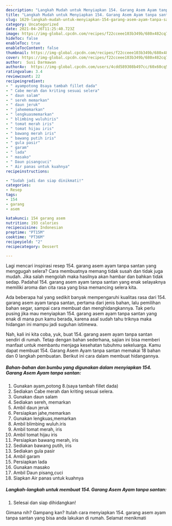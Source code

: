 ```yaml
---
description: "Langkah Mudah untuk Menyiapkan 154. Garang Asem Ayam tanpa santan yang Bisa Manjain Lidah"
title: "Langkah Mudah untuk Menyiapkan 154. Garang Asem Ayam tanpa santan yang Bisa Manjain Lidah"
slug: 1629-langkah-mudah-untuk-menyiapkan-154-garang-asem-ayam-tanpa-santan-yang-bisa-manjain-lidah
category: Uncategorized
date: 2021-04-26T11:25:40.723Z
image: https://img-global.cpcdn.com/recipes/f22cceee103b349b/680x482cq70/154-garang-asem-ayam-tanpa-santan-foto-resep-utama.jpg
hideToc: false
enableToc: true
enableTocContent: false
thumbnail: https://img-global.cpcdn.com/recipes/f22cceee103b349b/680x482cq70/154-garang-asem-ayam-tanpa-santan-foto-resep-utama.jpg
cover: https://img-global.cpcdn.com/recipes/f22cceee103b349b/680x482cq70/154-garang-asem-ayam-tanpa-santan-foto-resep-utama.jpg
author:  Susi Darmawan
authorAv:  https://img-global.cpcdn.com/users/4cdd589308b497cc/60x60cq50/avatar.jpg
ratingvalue: 3.4
reviewcount: 22
recipeingredient:
- " ayampotong 8saya tambah fillet dada"
- " Cabe merah dan kriting sesuai selera"
- " daun salam"
- " sereh memarkan"
- " daun jeruk"
- " jahememarkan"
- " lengkuasmemarkan"
- " blimbing wuluhiris"
- " tomat merah iris"
- " tomat hijau iris"
- " bawang merah iris"
- " bawang putih iris"
- " gula pasir"
- " garam"
- " lada"
- " masako"
- " Daun pisangcuci"
- " Air panas untuk kuahnya"
recipeinstructions:

- "Sudah jadi dan siap dinikmati!"
categories:
- Resep
tags:
- 154
- garang
- asem

katakunci: 154 garang asem 
nutrition: 193 calories
recipecuisine: Indonesian
preptime: "PT15M"
cooktime: "PT36M"
recipeyield: "2"
recipecategory: Dessert

---
```



Lagi mencari inspirasi resep 154. garang asem ayam tanpa santan yang menggugah selera? Cara membuatnya memang tidak susah dan tidak juga mudah. Jika salah mengolah maka hasilnya akan hambar dan bahkan tidak sedap. Padahal 154. garang asem ayam tanpa santan yang enak selayaknya memiliki aroma dan cita rasa yang bisa memancing selera kita.


Ada beberapa hal yang sedikit banyak mempengaruhi kualitas rasa dari 154. garang asem ayam tanpa santan, pertama dari jenis bahan, lalu pemilihan bahan segar, sampai cara membuat dan menghidangkannya. Tak perlu pusing jika mau menyiapkan 154. garang asem ayam tanpa santan yang enak di mana pun kamu berada, karena asal sudah tahu triknya maka hidangan ini mampu jadi suguhan istimewa.




Nah, kali ini kita coba, yuk, buat 154. garang asem ayam tanpa santan sendiri di rumah. Tetap dengan bahan sederhana, sajian ini bisa memberi manfaat untuk membantu menjaga kesehatan tubuhmu sekeluarga. Kamu dapat membuat 154. Garang Asem Ayam tanpa santan memakai 18 bahan dan 0 langkah pembuatan. Berikut ini cara dalam membuat hidangannya.

<!--inarticleads1-->

##### Bahan-bahan dan bumbu yang digunakan dalam menyiapkan 154. Garang Asem Ayam tanpa santan:

1. Gunakan  ayam,potong 8.(saya tambah fillet dada)
1. Sediakan  Cabe merah dan kriting sesuai selera.
1. Gunakan  daun salam
1. Sediakan  sereh, memarkan
1. Ambil  daun jeruk
1. Persiapkan  jahe,memarkan
1. Gunakan  lengkuas,memarkan
1. Ambil  blimbing wuluh.iris
1. Ambil  tomat merah, iris
1. Ambil  tomat hijau iris
1. Persiapkan  bawang merah, iris
1. Sediakan  bawang putih, iris
1. Sediakan  gula pasir
1. Ambil  garam
1. Persiapkan  lada
1. Gunakan  masako
1. Ambil  Daun pisang,cuci
1. Siapkan  Air panas untuk kuahnya




<!--inarticleads2-->

##### Langkah-langkah untuk membuat 154. Garang Asem Ayam tanpa santan:


1. Selesai dan siap dihidangkan!



Gimana nih? Gampang kan? Itulah cara menyiapkan 154. garang asem ayam tanpa santan yang bisa anda lakukan di rumah. Selamat menikmati
